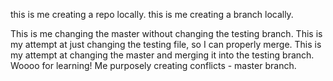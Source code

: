 this is me creating a repo locally. 
this is me creating a branch locally.

This is me changing the master without changing the testing branch. 
This is my attempt at just changing the testing file, so I can properly merge. 
This is my attempt at changing the master and merging it into the testing branch. Woooo for learning! 
Me purposely creating conflicts - master branch.
